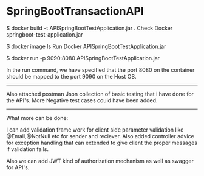 # SpringBootTransactionAPI

$ docker build -t APISpringBootTestApplication.jar .
Check Docker springboot-test-application.jar

$ docker image ls
Run Docker APISpringBootTestApplication.jar

$ docker run -p 9090:8080 APISpringBootTestApplication.jar

In the run command, we have specified that the port 8080 on the container should be mapped to the port 9090 on the Host OS.

*****************************

Also attached postman Json collection of basic testing that i have done for the API's.
More Negative test cases could have been added.

************************************
What more can be done:

I can add validation frame work for client side parameter validation like @Email,@NotNull etc for sender and reciever. Also added controller advice for exception handling that can extended to give client the proper messages if validation fails.

Also we can add JWT kind of authorization mechanism as well as swagger for API's.
